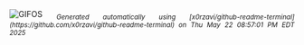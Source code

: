 <div align="justify">
<picture>
    <source media="(prefers-color-scheme: dark)" srcset="https://i.ibb.co/gMzS0wLM/output-gif.gif">
    <source media="(prefers-color-scheme: light)" srcset="https://i.ibb.co/gMzS0wLM/output-gif.gif">
    <img alt="GIFOS" src="https://i.ibb.co/gMzS0wLM/output-gif.gif">
</picture>
<sub><i>Generated automatically using [x0rzavi/github-readme-terminal](https://github.com/x0rzavi/github-readme-terminal) on Thu May 22 08:57:01 PM EDT 2025</i></sub>
</div>

<!--  -->